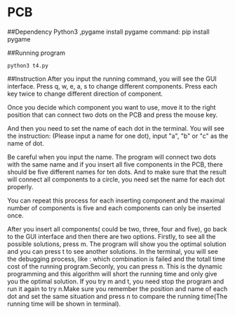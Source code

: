 # PCB

##Dependency
Python3 ,pygame
install pygame command: pip install pygame


##Running program
```
python3 t4.py
```

##Instruction
After you input the running command, you will see the GUI interface. Press q, w, e, a, s to change different components. Press each key twice to change different direction of component.

Once you decide which component you want to use, move it to the right position that can connect two dots on the PCB and press the mouse key.

And then you need to set the name of each dot in the terminal.
You will see the instruction: (Please input a name for one dot), input "a", "b" or "c" as the name of dot.

Be careful when you input the name. The program will connect two dots with the same name and if you insert all five components in the PCB, there should be five different names for ten dots. And to make sure that the result will connect all components to a circle, you need set the name for each dot properly.

You can repeat this process for each inserting component and the maximal number of components is five and each components can only be inserted once.

After you insert all components( could be two, three, four and five), go back to the GUI interface and then there are two options. Firstly, to see all the possible solutions, press m. The program will show you the optimal solution and you can press t to see another solutions. In the terminal, you will see the debugging process, like : which combination is failed and the totall time cost of the running program.Seconly, you can press n. This is the dynamic programming and this algorithm will short the running time and only give you the optimal solution. If you try m and t, you need stop the program and run it again to try n.Make sure you remember the position and name of each dot and set the same situation and press n to compare the running time(The running time will be shown in terminal).